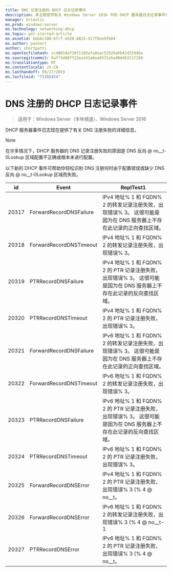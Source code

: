 ```yaml
---
title: DNS 记录注册的 DHCP 日志记录事件
description: 本主题提供有关 Windows Server 2016 中的 DHCP 服务器日志记录事件的信息。
manager: brianlic
ms.prod: windows-server
ms.technology: networking-dhcp
ms.topic: get-started-article
ms.assetid: beb8c188-6fcf-4520-8825-d17f8ee9fb04
ms.author: pashort
author: shortpatti
ms.openlocfilehash: ccd8024af30f1103afa8eac52926a6b42d32940a
ms.sourcegitcommit: 6aff3d88ff22ea141a6ea6572a5ad8dd6321f199
ms.translationtype: MT
ms.contentlocale: zh-CN
ms.lasthandoff: 09/27/2019
ms.locfileid: "71355424"
---
```

# <a name="dhcp-logging-events-for-dns-registrations"></a>DNS 注册的 DHCP 日志记录事件

>适用于：Windows Server（半年频道）、Windows Server 2016

DHCP 服务器事件日志现在提供了有关 DNS 注册失败的详细信息。

>[!NOTE]
>在许多情况下，DHCP 服务器的 DNS 记录注册失败的原因是 DNS 反向 @ no__t-0Lookup 区域配置不正确或根本未进行配置。

以下新的 DHCP 事件可帮助你轻松识别 DNS 注册何时由于配置错误或缺少 DNS 反向 @ no__t-0Lookup 区域而失败。

|id|Event|ReplTest1|
|-----|--------------------|--------------------------------------------------------|
|20317|ForwardRecordDNSFailure|IPv4 地址% 1 和 FQDN% 2 的转发记录注册失败，出现错误% 3。 这很可能是因为在 DNS 服务器上不存在此记录的正向查找区域。|
|20318|ForwardRecordDNSTimeout|IPv4 地址% 1 和 FQDN% 2 的转发记录注册失败，出现错误% 3。|
|20319|PTRRecordDNSFailure|IPv4 地址% 1 和 FQDN% 2 的 PTR 记录注册失败，出现错误% 3。 这很可能是因为在 DNS 服务器上不存在此记录的反向查找区域。|
|20320|PTRRecordDNSTimeout|IPv4 地址% 1 和 FQDN% 2 的 PTR 记录注册失败，出现错误% 3。|
|20321|ForwardRecordDNSFailure|IPv6 地址% 1 和 FQDN% 2 的转发记录注册失败，出现错误% 3。 这很可能是因为在 DNS 服务器上不存在此记录的正向查找区域。|
|20322|ForwardRecordDNSTimeout|IPv6 地址% 1 和 FQDN% 2 的转发记录注册失败，出现错误% 3。|
|20323|PTRRecordDNSFailure|IPv6 地址% 1 和 FQDN% 2 的 PTR 记录注册失败，出现错误% 3。 这很可能是因为在 DNS 服务器上不存在此记录的反向查找区域。|
|20324|PTRRecordDNSTimeout|IPv6 地址% 1 和 FQDN% 2 的 PTR 记录注册失败，出现错误% 3。|
|20325|ForwardRecordDNSError|IPv4 地址% 1 和 FQDN% 2 的 PTR 记录注册失败，出现错误% 3 \(% 4 @ no__t。|
|20326|ForwardRecordDNSError|IPv6 地址% 1 和 FQDN% 2 的转发记录注册失败，出现错误% 3 \(% 4 @ no__t-1|
|20327|PTRRecordDNSError|IPv6 地址% 1 和 FQDN% 2 的 PTR 记录注册失败，出现错误% 3 \(% 4 @ no__t。|


